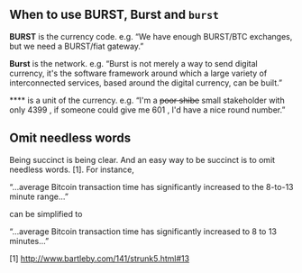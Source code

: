 <languages/>

When to use BURST, Burst and `burst`
------------------------------------

**BURST** is the currency code. e.g. “We have enough BURST/BTC exchanges, but we need a BURST/fiat gateway.”

**Burst** is the network. e.g. “Burst is not merely a way to send digital currency, it's the software framework around which a large variety of interconnected services, based around the digital currency, can be built.”

**** is a unit of the currency. e.g. “I'm a ~~poor shibe~~ small stakeholder with only 4399 , if someone could give me 601 , I'd have a nice round number.”

Omit needless words
-------------------

Being succinct is being clear. And an easy way to be succinct is to omit needless words. [1]. For instance,

“...average Bitcoin transaction time has significantly increased to the 8-to-13 minute range...”

can be simplified to

“...average Bitcoin transaction time has significantly increased to 8 to 13 minutes...”

<references/>

[1] <http://www.bartleby.com/141/strunk5.html#13>
